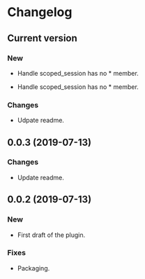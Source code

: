
# Changelog

## Current version

### New

* Handle scoped_session has no * member.

* Handle scoped_session has no * member.

### Changes

* Udpate readme.


## 0.0.3 (2019-07-13)

### Changes

* Update readme.


## 0.0.2 (2019-07-13)

### New

* First draft of the plugin.

### Fixes

* Packaging.


